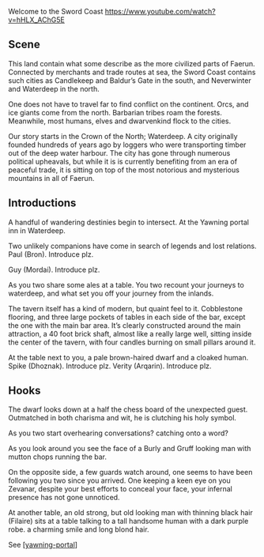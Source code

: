 Welcome to the Sword Coast
https://www.youtube.com/watch?v=hHLX_AChG5E

## Scene
This land contain what some describe as the more civilized parts of Faerun. Connected by merchants and trade routes at sea, the Sword Coast contains such cities as Candlekeep and Baldur’s Gate in the south, and Neverwinter and Waterdeep in the north.

One does not have to travel far to find conflict on the continent. Orcs, and ice giants come from the north. Barbarian tribes roam the forests. Meanwhile, most humans, elves and dwarvenkind flock to the cities.

Our story starts in the Crown of the North; Waterdeep. A city originally founded hundreds of years ago by loggers who were transporting timber out of the deep water harbour. The city has gone through numerous political upheavals, but while it is is currently benefiting from an era of peaceful trade, it is sitting on top of the most notorious and mysterious mountains in all of Faerun.

## Introductions
A handful of wandering destinies begin to intersect. At the Yawning portal inn in Waterdeep.

Two unlikely companions have come in search of legends and lost relations.
Paul (Bron). Introduce plz.

Guy (Mordai). Introduce plz.

As you two share some ales at a table. You two recount your journeys to waterdeep, and what set you off your journey from the inlands.

The tavern itself has a kind of modern, but quaint feel to it. Cobblestone flooring, and three large pockets of tables in each side of the bar, except the one with the main bar area. It’s clearly constructed around the main attraction, a 40 foot brick shaft, almost like a really large well, sitting inside the center of the tavern, with four candles burning on small pillars around it.

At the table next to you, a pale brown-haired dwarf and a cloaked human.
Spike (Dhoznak). Introduce plz.
Verity (Arqarin). Introduce plz.

## Hooks
The dwarf looks down at a half the chess board of the unexpected guest. Outmatched in both charisma and wit, he is clutching his holy symbol.

As you two start overhearing conversations?  catching onto a word?

As you look around you see the face of a Burly and Gruff looking man with mutton chops running the bar.

On the opposite side, a few guards watch around, one seems to have been following you two since you arrived. One keeping a keen eye on you Zevanar, despite your best efforts to conceal your face, your infernal presence has not gone unnoticed.

At another table, an old strong, but old looking man with thinning black hair (Filaire) sits at a table talking to a tall handsome human with a dark purple robe.  a charming smile and long blond hair.

See [[yawning-portal]]

[//begin]: # "Autogenerated link references for markdown compatibility"
[yawning-portal]: ../waterdeep/yawning-portal "Yawning Portal"
[//end]: # "Autogenerated link references"
